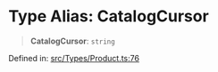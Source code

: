 # Type Alias: CatalogCursor

> **CatalogCursor**: `string`

Defined in: [src/Types/Product.ts:76](https://github.com/Fokusdotid/Baileys/blob/039f28db78950e3bac7c407f144ea390dcdf207d/src/Types/Product.ts#L76)
